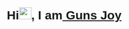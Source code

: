    <link rel="preconnect" href="https://fonts.googleapis.com" />
  <link rel="preconnect" href="https://fonts.gstatic.com" crossorigin />
  <link href="https://fonts.googleapis.com/css2?family=Poppins:wght@100;200;300;400;500;600;700;800&display=swap"
    rel="stylesheet" />
    <style>*{
    font-family:'Poppins',Sans-serif;
   }</style>

<h1 align="center">
 Hi<img src="https://media.giphy.com/media/hvRJCLFzcasrR4ia7z/giphy.gif" width="28"/>, I am<a target="_blank" href="javascript:void(0)"> Guns Joy</a>
 
</h1>
